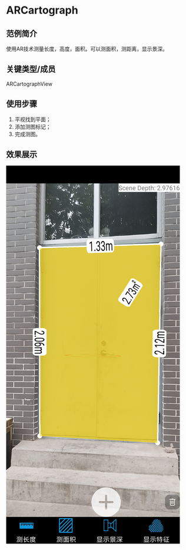 # ARCartograph

## 范例简介

使用AR技术测量长度，高度，面积。可以测面积，测距离，显示景深。


## 关键类型/成员

ARCartographView


## 使用步骤
1. 平视找到平面；
2. 添加测图标记；
3. 完成测图。


## 效果展示

![image](ARCartograph.png)
